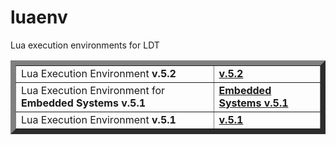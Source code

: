 luaenv
========

Lua execution environments for LDT

<table border="8">
<tr>
  <td> Lua Execution Environment <b>v.5.2</b> </td>
  <td><a href="http://github.com/downloads/vertexclique/luaenv/lua-5.2.zip"><b> v.5.2 </b></a></td>
</tr>   
<tr>
  <td> Lua Execution Environment for <b>Embedded Systems v.5.1</b> </td>
  <td><a href="http://github.com/downloads/vertexclique/luaenv/lua-5.1-complete-embedded.zip"><b>Embedded Systems v.5.1</b></a></td>
</tr>
<tr>
  <td> Lua Execution Environment <b>v.5.1</b> </td>
  <td><a href="http://github.com/downloads/vertexclique/luaenv/lua-5.1.zip"><b>v.5.1</b></a></td>
</tr>   
</table>